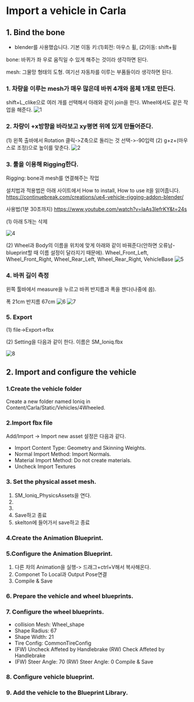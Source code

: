 # Import a vehicle in Carla

## 1. Bind the bone
* blender를 사용했습니다. 기본 이동 키:(1)회전: 마우스 휠, (2)이동: shift+휠

bone: 바퀴가 좌 우로 움직일 수 있게 해주는 것이라 생각하면 된다.

mesh: 그물망 형태의 도형. 여기선 자동차를 이루는 부품들이라 생각하면 된다.

### 1. 차량을 이루는 mesh가 매우 많은데 바퀴 4개와 몸체 1개로 만든다.

 shift+L_clike으로 여러 개를 선택해서 아래와 같이 join을 한다.
 Wheel에서도 같은 작업을 해준다.
 ![1](https://github.com/Shim2751/VIL_Sensor.github.io/blob/main/img/join.png)
 
### 2. 차량이 +x방향을 바라보고 xy평면 위에 있게 만들어준다.
 (1) 왼쪽 출바에서 Rotation 클릭->Z축으로 돌리는 것 선택->-90입력
 (2) g+z+(마우스로 조정)으로 높이를 맞춘다.
 ![2](https://github.com/Shim2751/VIL_Sensor.github.io/blob/main/img/x_forward.png)
 
### 3. 툴을 이용해 Rigging한다.
Rigging: bone과 mesh를 연결해주는 작업

설치법과 적용법은 아래 사이트에서 How to install, How to use it을 읽어줍니다.
https://continuebreak.com/creations/ue4-vehicle-rigging-addon-blender/

사용법(1분 30초까지)
https://www.youtube.com/watch?v=laAs3lefrKY&t=24s

(1) 아래 5개는 삭제

![4](https://github.com/Shim2751/VIL_Sensor.github.io/blob/main/img/del.png)

(2) Wheel과 Body의 이름을 위치에 맞게 아래와 같이 바꿔준다(안하면 오류남-blueprint할 때 이름 설정이 달라지기 때문에).
 Wheel_Front_Left, Wheel_Front_Right, Wheel_Rear_Left, Wheel_Rear_Right, VehicleBase
![5](https://github.com/Shim2751/VIL_Sensor.github.io/blob/main/img/rigging.png)

### 4. 바퀴 길이 측정
왼쪽 툴바에서 measure을 누르고 바퀴 반지름과 폭을 잰다(나중에 씀).

폭 21cm 반지름 67cm
![6](https://github.com/Shim2751/VIL_Sensor.github.io/blob/main/img/calibration_1.png)
![7](https://github.com/Shim2751/VIL_Sensor.github.io/blob/main/img/calibration.png)

### 5. Export
(1) file->Export->fbx

(2) Setting을 다음과 같이 한다. 이름은 SM_Ioniq.fbx

![8](https://github.com/Shim2751/VIL_Sensor.github.io/blob/main/img/setting.png)

## 2. Import and configure the vehicle
### 1.Create the vehicle folder
Create a new folder named Ioniq in Content/Carla/Static/Vehicles/4Wheeled.
### 2.Import fbx file
Add/Import -> Import new asset
설정은 다음과 같다.
* Import Content Type: Geometry and Skinning Weights.
* Normal Import Method: Import Normals.
* Material Import Method: Do not create materials. 
* Uncheck Import Textures
### 3. Set the physical asset mesh.
1. SM_Ioniq_PhysicsAssets을 연다.
2.
3.
4. Save하고 종료
5. skelton에 들어가서 save하고 종료

### 4.Create the Animation Blueprint.

### 5.Configure the Animation Blueprint.

1. 다른 차의 Animation을 실행-> 드래그+ctrl+V해서 복사해온다.
2. Componet To Local과 Output Pose연결
3. Compile & Save

### 6. Prepare the vehicle and wheel blueprints.

### 7. Configure the wheel blueprints.
* collision Mesh: Wheel_shape
* Shape Radius: 67 
* Shape Width: 21
* Tire Config: CommonTireConfig
* (FW) Uncheck Affeted by Handlebrake (RW) Check Affeted by Handlebrake
* (FW) Steer Angle: 70 (RW) Steer Angle: 0 
Compile & Save
### 8. Configure vehicle blueprint.
### 9. Add the vehicle to the Blueprint Library.
